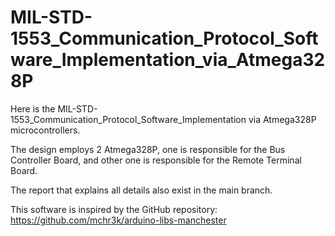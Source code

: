 # MIL-STD-1553_Communication_Protocol_Software_Implementation_via_Atmega328P

Here is the MIL-STD-1553_Communication_Protocol_Software_Implementation via Atmega328P microcontrollers.

The design employs 2 Atmega328P, one is responsible for the Bus Controller Board, and other one is responsible for the Remote Terminal Board.

The report that explains all details also exist in the main branch.

This software is inspired by the GitHub repository: https://github.com/mchr3k/arduino-libs-manchester
